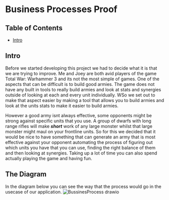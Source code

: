# Business Processes Proof

## Table of Contents
- [Intro](#intro)

## Intro
Before we started developing this project we had to decide what it is that we are trying to improve. Me and Joey are both avid players of the game Total War: Warhammer 3 and its not the most simple of games. One of the aspects that can be difficult is to build good armies. The game does not have any built in tools to really build armies and look at stats and synergies outside of looking at each and every unit individually. WSo we set out to make that aspect easier by making a tool that allows you to build armies and look at the units stats to make it easier to build armies. 

However a good army isnt always effective, some opponents might be strong against specific units that you use. A group of dwarfs with long range rifles will make ***short*** work of any large monster whilst that large monster might maul on your frontline units. So for this we decided that it would be nice to have something that can generate an army that is most effective against your opponent automating the process of figuring out which units you have that you can use, finding the right balance of them and then looking at synergies. Taking up a lot of time you can also spend actually playing the game and having fun.

## The Diagram
In the diagram below you can see the way that the process would go in the usecase of our application. 
![BussinesProcess drawio](https://github.com/TotalTactician/Documentation/assets/39733159/999b2689-8518-4dad-8eb3-8234c6dcfe5d)
